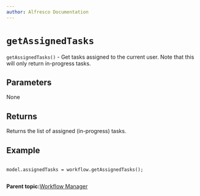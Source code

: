 ```yaml
---
author: Alfresco Documentation
---
```


# `getAssignedTasks`

`getAssignedTasks()` - Get tasks assigned to the current user. Note that this will only return in-progress tasks.

## Parameters

None

## Returns

Returns the list of assigned \(in-progress\) tasks.

## Example

```
   
model.assignedTasks = workflow.getAssignedTasks();        
      
```

**Parent topic:**[Workflow Manager](../references/API-JS-WorkflowManager.md)

